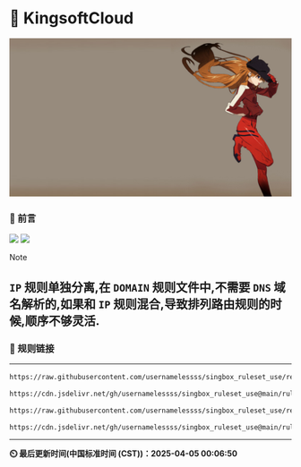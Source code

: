 
# 🧸 KingsoftCloud
![](https://raw.githubusercontent.com/usernamelessss/picture-bed/main/images/202504042256831.jpg)
### 📣 前言
![](https://shields.io/badge/-移除重复规则-ff69b4) ![](https://shields.io/badge/-IP&nbsp;规则单独存放不与&nbsp;DOMAIN&nbsp;等混合-green)
> [!NOTE]
**`IP` 规则单独分离,在 `DOMAIN` 规则文件中,不需要 `DNS` 域名解析的,如果和 `IP` 规则混合,导致排列路由规则的时候,顺序不够灵活.**
---

###  🔗 规则链接
---

```url
https://raw.githubusercontent.com/usernamelessss/singbox_ruleset_use/refs/heads/main/rule/KingsoftCloud/KingsoftCloud_IP.json
```

```url
https://cdn.jsdelivr.net/gh/usernamelessss/singbox_ruleset_use@main/rule/KingsoftCloud/KingsoftCloud_IP.json
```

```url
https://raw.githubusercontent.com/usernamelessss/singbox_ruleset_use/refs/heads/main/rule/KingsoftCloud/KingsoftCloud_IP.srs
```

```url
https://cdn.jsdelivr.net/gh/usernamelessss/singbox_ruleset_use@main/rule/KingsoftCloud/KingsoftCloud_IP.srs
```

---
**⏲️ 最后更新时间(中国标准时间 (CST))：2025-04-05 00:06:50**